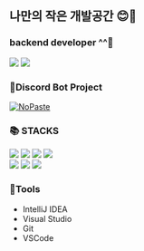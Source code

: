 ## 나만의 작은 개발공간 😊🍟

### backend developer ^^💨
<div>
  <img src="https://github-readme-stats.vercel.app/api/top-langs/?username=Jwdev-k&layout=compact&theme=radical">
  <img src="https://github-readme-stats.vercel.app/api?username=Jwdev-k&show_icons=true&theme=radical&hide=contribs">
</div>

### 📖Discord Bot Project
<a href="https://github.com/Jwdev-k/NStory">
  <img alt="NoPaste" src="https://ghrs.vercel.app/api/pin?username=Jwdev-k&repo=HNT_BOT_V2&theme=dark">
</a>

### 📚 STACKS
<div> 
  <img src="https://img.shields.io/badge/Flutter-02569B?style=for-the-badge&logo=flutter&logoColor=white">
  <img src="https://img.shields.io/badge/java-007396?style=for-the-badge&logo=java&logoColor=white">
  <img src="https://img.shields.io/badge/spring-6DB33F?style=for-the-badge&logo=spring&logoColor=white">
  <img src="https://img.shields.io/badge/Csharp-239120?style=for-the-badge&logo=Csharp&logoColor=white">
  <br>
  
  <img src="https://img.shields.io/badge/mysql-4479A1?style=for-the-badge&logo=mysql&logoColor=white">
  <img src="https://img.shields.io/badge/mariaDB-003545?style=for-the-badge&logo=mariaDB&logoColor=white">
  <img src="https://img.shields.io/badge/mongoDB-47A248?style=for-the-badge&logo=MongoDB&logoColor=white">
  <br>
</div>

### 🔨Tools

- IntelliJ IDEA
- Visual Studio
- Git
- VSCode
